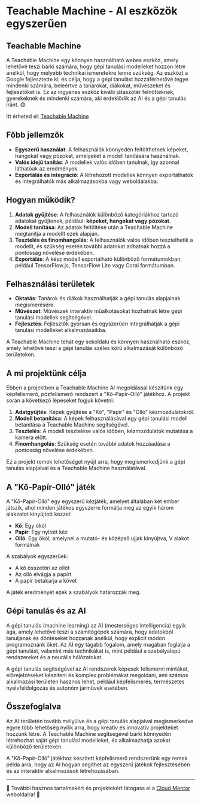 # Teachable Machine - AI eszközök egyszerűen

## Teachable Machine

A Teachable Machine egy könnyen használható webes eszköz, amely lehetővé teszi bárki számára, hogy gépi tanulási modelleket hozzon létre anélkül, hogy mélyebb technikai ismeretekre lenne szükség. Az eszközt a Google fejlesztette ki, és célja, hogy a gépi tanulást hozzáférhetővé tegye mindenki számára, beleértve a tanárokat, diákokat, művészeket és fejlesztőket is. Ez az ingyenes eszköz kiváló játaszótér felnőtteknek, gyerekeknek és mindenki számára, aki érdeklődik az AI és a gépi tanulás iránt. :smile:

Itt érheted el: [Teachable Machine](https://teachablemachine.withgoogle.com/)

## Főbb jellemzők

- **Egyszerű használat**: A felhasználók könnyedén feltölthetnek képeket, hangokat vagy pózokat, amelyeket a modell tanítására használnak.
- **Valós idejű tanítás**: A modellek valós időben tanulnak, így azonnal láthatóak az eredmények.
- **Exportálás és integráció**: A létrehozott modellek könnyen exportálhatók és integrálhatók más alkalmazásokba vagy weboldalakba.

## Hogyan működik?

1. **Adatok gyűjtése**: A felhasználók különböző kategóriákhoz tartozó adatokat gyűjtenek, például: **képeket, hangokat vagy pózokat**.
2. **Modell tanítása**: Az adatok feltöltése után a Teachable Machine megtanítja a modellt ezek alapján.
3. **Tesztelés és finomhangolás**: A felhasználók valós időben tesztelhetik a modellt, és szükség esetén további adatokat adhatnak hozzá a pontosság növelése érdekében.
4. **Exportálás**: A kész modell exportálható különböző formátumokban, például TensorFlow.js, TensorFlow Lite vagy Coral formátumban.

## Felhasználási területek

- **Oktatás**: Tanárok és diákok használhatják a gépi tanulás alapjainak megismerésére.
- **Művészet**: Művészek interaktív műalkotásokat hozhatnak létre gépi tanulási modellek segítségével.
- **Fejlesztés**: Fejlesztők gyorsan és egyszerűen integrálhatják a gépi tanulási modelleket alkalmazásaikba.

A Teachable Machine tehát egy sokoldalú és könnyen használható eszköz, amely lehetővé teszi a gépi tanulás széles körű alkalmazását különböző területeken.

## A mi projektünk célja

Ebben a projektben a Teachable Machine AI megoldással készítünk egy képfelismerő, pózfelismerő rendszert a "Kő-Papír-Olló" játékhoz. A projekt során a következő lépéseket fogjuk követni:

1. **Adatgyűjtés**: Képek gyűjtése a "Kő", "Papír" és "Olló" kézmozdulatokról.
2. **Modell betanítása**: A képek felhasználásával egy gépi tanulási modell betanítása a Teachable Machine segítségével.
3. **Tesztelés**: A modell tesztelése valós időben, kézmozdulatok mutatása a kamera előtt.
4. **Finomhangolás**: Szükség esetén további adatok hozzáadása a pontosság növelése érdekében.

Ez a projekt remek lehetőséget nyújt arra, hogy megismerkedjünk a gépi tanulás alapjaival és a Teachable Machine használatával.

## A "Kő-Papír-Olló" játék

A "Kő-Papír-Olló" egy egyszerű kézjáték, amelyet általában két ember játszik, ahol minden játékos egyszerre formálja meg az egyik három alakzatot kinyújtott kézzel:

- **Kő**: Egy ököl
- **Papír**: Egy nyitott kéz
- **Olló**: Egy ököl, amelynél a mutató- és középső ujjak kinyújtva, V alakot formálnak

A szabályok egyszerűek:

- A kő összetöri az ollót
- Az olló elvágja a papírt
- A papír betakarja a követ

A játék eredményét ezek a szabályok határozzák meg.


## Gépi tanulás és az AI

A gépi tanulás (machine learning) az AI (mesterséges intelligencia) egyik ága, amely lehetővé teszi a számítógépek számára, hogy adatokból tanuljanak és döntéseket hozzanak anélkül, hogy explicit módon programoznánk őket. Az AI egy tágabb fogalom, amely magában foglalja a gépi tanulást, valamint más technikákat is, mint például a szabályalapú rendszereket és a neurális hálózatokat. 

A gépi tanulás segítségével az AI rendszerek képesek felismerni mintákat, előrejelzéseket készíteni és komplex problémákat megoldani, ami számos alkalmazási területen hasznos lehet, például képfelismerés, természetes nyelvfeldolgozás és autonóm járművek esetében.


## Összefoglalva

Az AI területén tovább mélyülve és a gépi tanulás alapjaival megismerkedve egyre több lehetőség nyílik arra, hogy kreatív és innovatív projekteket hozzunk létre. A Teachable Machine segítségével bárki könnyedén létrehozhat saját gépi tanulási modelleket, és alkalmazhatja azokat különböző területeken. 

A "Kő-Papír-Olló" játékhoz készített képfelismerő rendszerünk egy remek példa arra, hogy az AI hogyan segíthet az egyszerű játékok fejlesztésében és az interaktív alkalmazások létrehozásában.

---

:rocket: További hasznos tartalmakért és projektekért látogass el a [Cloud Mentor](https://cloudmentor.hu/) weboldalra! :rocket:
